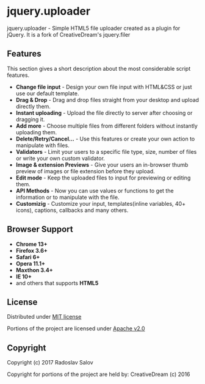 # jquery.uploader

jquery.uploader - Simple HTML5 file uploader created as a plugin for jQuery. It is a fork of CreativeDream's jquery.filer

## Features

This section gives a short description about the most considerable script features.

* **Change file input** - Design your own file input with HTML&CSS or just use our default template.
* **Drag & Drop** - Drag and drop files straight from your desktop and upload directly them.
* **Instant uploading** - Upload the file directly to server after choosing or dragging it.
* **Add more** - Choose multiple files from different folders without instantly uploading them.
* **Delete/Retry/Cancel...** - Use this features or create your own action to manipulate with files.
* **Validators** - Limit your users to a specific file type, size, number of files or write your own custom validator.
* **Image & extension Previews** - Give your users an in-browser thumb preview of images or file extension before they upload.
* **Edit mode** - Keep the uploaded files to input for previewing or editing them.
* **API Methods** - Now you can use values or functions to get the information or to manipulate with the file.
* **Customizig** - Customize your input, templates(inline variables, 40+ icons), captions, callbacks and many others.

## Browser Support

* **Chrome 13+**
* **Firefox 3.6+**
* **Safari 6+**
* **Opera 11.1+**
* **Maxthon 3.4+**
* **IE 10+**
*   and others that supports **HTML5**

## License
Distributed under [MIT license](https://opensource.org/licenses/MIT)

Portions of the project are licensed under [Apache v2.0](https://opensource.org/licenses/Apache-2.0)

## Copyright

Copyright (c) 2017 Radoslav Salov

Copyright for portions of the project are held by: CreativeDream (c) 2016
